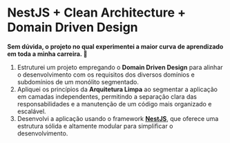 # NestJS + Clean Architecture + Domain Driven Design
**Sem dúvida, o projeto no qual experimentei a maior curva de aprendizado em toda a minha carreira. 🚀** 
1. Estruturei um projeto empregando o **Domain Driven Design** para alinhar o desenvolvimento com os requisitos dos diversos domínios e subdomínios de um monólito segmentado.
2. Apliquei os princípios da **Arquitetura Limpa** ao segmentar a aplicação em camadas independentes, permitindo a separação clara das responsabilidades e a manutenção de um código mais organizado e escalável.
3. Desenvolvi a aplicação usando o framework **[NestJS](https://docs.nestjs.com/)**, que oferece uma estrutura sólida e altamente modular para simplificar o desenvolvimento.
